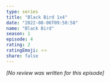 ```yaml
---
type: series
title: "Black Bird 1x4"
date: "2022-08-06T09:50:58"
name: "Black Bird"
season: 1
episode: 4
rating: 2
ratingEmoji: ⭐️⭐️
share: false
---
```


*[No review was written for this episode]*
